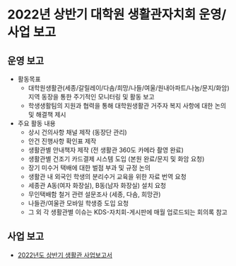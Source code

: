 2022년 상반기 대학원 생활관자치회 운영/사업 보고
===

## 운영 보고
- 활동목표
  - 대학원생활관(세종/갈릴레이/다솜/희망/나들/여울/원내아파트/나눔/문지/화암) 지역 동장을 통한 주기적인 모니터링 및 활동 보고
  - 학생생활팀의 지원과 협력을 통해 대학원생활관 거주자 복지 사항에 대한 논의 및 해결책 제시
- 주요 활동 내용
  - 상시 건의사항 채널 제작 (동장단 관리)
  - 안건 진행사항 확인표 제작
  - 생활관별 안내책자 제작 (전 생활관 360도 카메라 촬영 완료)
  - 생활관별 건조기 카드결제 시스템 도입 (본원 완료/문지 및 화암 요청)
  - 장기 미수거 택배에 대한 벌점 부과 및 규정 논의
  - 생활관 내 외국인 학생의 분리수거 교육을 위한 자료 번역 요청
  - 세종관 A동(여자 화장실), B동(남자 화장실) 설치 요청
  - 무인택배함 철거 관련 설문조사 (세종, 다솜, 희망관)
  - 나들관/여울관 모바일 학생증 도입 요청
  - 그 외 각 생활관별 이슈는 KDS-자치회-게시판에 매월 업로드되는 회의록 참고

## 사업 보고
- [2022년도 상반기 생활관 사업보고서](2022년도-상반기-생활관-사업보고서.md)
